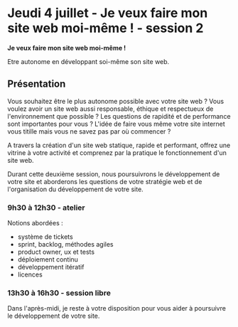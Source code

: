 # Jeudi 4 juillet - Je veux faire mon site web moi-même ! - session 2

**Je veux faire mon site web moi-même !** 

Etre autonome en développant soi-même son site web.


## Présentation

Vous souhaitez être le plus autonome possible avec votre site web ? Vous voulez avoir un site web aussi responsable, éthique et respectueux de l'environnement que possible ? Les questions de rapidité et de performance sont importantes pour vous ? L'idée de faire vous même votre site internet vous titille mais vous ne savez pas par où commencer ?

A travers la création d'un site web statique, rapide et performant, offrez une vitrine à votre activité et comprenez par la pratique le fonctionnement d'un site web.

Durant cette deuxième session, nous poursuivrons le développement de votre site et aborderons les questions de votre stratégie web et de l'organisation du développement de votre site.

### 9h30 à 12h30 - atelier

Notions abordées :
- système de tickets
- sprint, backlog, méthodes agiles
- product owner, ux et tests
- déploiement continu
- développement itératif
- licences


### 13h30 à 16h30 - session libre

Dans l'après-midi, je reste à votre disposition pour vous aider à poursuivre le développement de votre site.